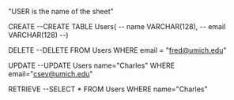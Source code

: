 "USER is the name of the sheet"

CREATE
--CREATE TABLE Users(
--	name VARCHAR(128),
--	email VARCHAR(128)
--)

DELETE
--DELETE FROM Users WHERE email = "fred@umich.edu"

UPDATE
--UPDATE Users name="Charles" WHERE email="csev@umich.edu"

RETRIEVE
--SELECT * FROM Users WHERE name="Charles"
